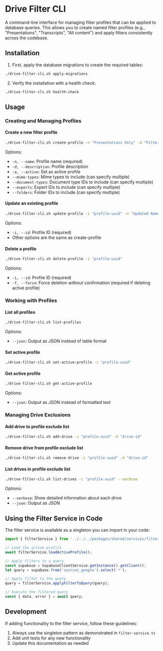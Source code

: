 # Drive Filter CLI

A command-line interface for managing filter profiles that can be applied to database queries. This allows you to create named filter profiles (e.g., "Presentations", "Transcripts", "All content") and apply filters consistently across the codebase.

## Installation

1. First, apply the database migrations to create the required tables:

```sh
./drive-filter-cli.sh apply-migrations
```

2. Verify the installation with a health check:

```sh
./drive-filter-cli.sh health-check
```

## Usage

### Creating and Managing Profiles

#### Create a new filter profile

```sh
./drive-filter-cli.sh create-profile -n "Presentations Only" -d "Filter for presentation files" --mime-types "application/vnd.google-apps.presentation" --mime-types "application/pdf"
```

Options:
- `-n, --name`: Profile name (required)
- `-d, --description`: Profile description
- `-a, --active`: Set as active profile
- `--mime-types`: Mime types to include (can specify multiple)
- `--document-types`: Document type IDs to include (can specify multiple)
- `--experts`: Expert IDs to include (can specify multiple)
- `--folders`: Folder IDs to include (can specify multiple)

#### Update an existing profile

```sh
./drive-filter-cli.sh update-profile -i "profile-uuid" -n "Updated Name" -a
```

Options:
- `-i, --id`: Profile ID (required)
- Other options are the same as create-profile

#### Delete a profile

```sh
./drive-filter-cli.sh delete-profile -i "profile-uuid" 
```

Options:
- `-i, --id`: Profile ID (required)
- `-f, --force`: Force deletion without confirmation (required if deleting active profile)

### Working with Profiles

#### List all profiles

```sh
./drive-filter-cli.sh list-profiles
```

Options:
- `--json`: Output as JSON instead of table format

#### Set active profile

```sh
./drive-filter-cli.sh set-active-profile -i "profile-uuid"
```

#### Get active profile

```sh
./drive-filter-cli.sh get-active-profile
```

Options:
- `--json`: Output as JSON instead of formatted text

### Managing Drive Exclusions

#### Add drive to profile exclude list

```sh
./drive-filter-cli.sh add-drive -i "profile-uuid" -d "drive-id"
```

#### Remove drive from profile exclude list

```sh
./drive-filter-cli.sh remove-drive -i "profile-uuid" -d "drive-id"
```

#### List drives in profile exclude list

```sh
./drive-filter-cli.sh list-drives -i "profile-uuid" --verbose
```

Options:
- `--verbose`: Show detailed information about each drive
- `--json`: Output as JSON

## Using the Filter Service in Code

The filter service is available as a singleton you can import in your code:

```typescript
import { filterService } from '../../../packages/shared/services/filter-service';

// Load the active profile
await filterService.loadActiveProfile();

// Apply filters to a query
const supabase = SupabaseClientService.getInstance().getClient();
let query = supabase.from('sources_google').select('*');

// Apply filter to the query
query = filterService.applyFilterToQuery(query);

// Execute the filtered query
const { data, error } = await query;
```

## Development

If adding functionality to the filter service, follow these guidelines:

1. Always use the singleton pattern as demonstrated in `filter-service.ts`
2. Add unit tests for any new functionality
3. Update this documentation as needed